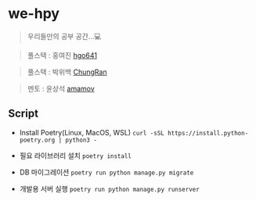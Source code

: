 # we-hpy

> 우리들만의 공부 공간...💻

> 풀스택 : 홍여진 [hgo641](https://github.com/hgo641)

> 풀스택 : 박위백 [ChungRan](https://github.com/devMuromi)

> 멘토 : 윤상석 [amamov](https://github.com/amamov)

## Script

-   Install Poetry(Linux, MacOS, WSL)
    `curl -sSL https://install.python-poetry.org | python3 -`

-   필요 라이브러리 설치
    `poetry install`

-   DB 마이그레이션
    `poetry run python manage.py migrate`

-   개발용 서버 실행
    `poetry run python manage.py runserver`
